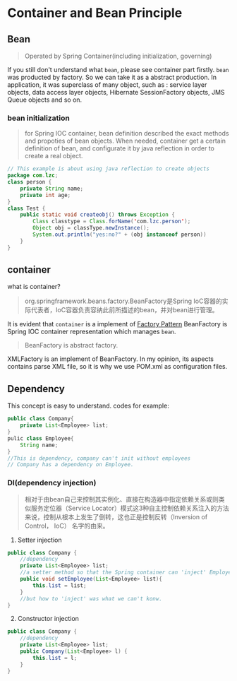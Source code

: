 # Container and Bean Principle

## Bean
> Operated by Spring Container(including initialization, governing)

If you still don't understand what `bean`, please see container part firstly.
`bean` was producted by factory. So we can take it as a abstract production.
In application, it was superclass of many object, such as : service layer objects, data access layer objects, Hibernate SessionFactory objects, JMS Queue objects and so on.

### bean initialization
> for Spring IOC container, bean definition described the exact methods and propoties of bean objects. When needed, container get a certain definition of bean, and configurate it by java reflection in order to create a real object.

```java
// This example is about using java reflection to create objects
package com.lzc;
class person {
    private String name;
    private int age;
}
class Test {
    public static void createobj() throws Exception {
        Class classtype = Class.forName('com.lzc.person');
        Object obj = classType.newInstance();
        System.out.println("yes:no?" + (obj instanceof person))
    }
}

```

## container
what is container?
> org.springframework.beans.factory.BeanFactory是Spring IoC容器的实际代表者，IoC容器负责容纳此前所描述的bean，并对bean进行管理。

It is evident that `container` is a implement of [Factory Pattern](../think-in-java.md)
BeanFactory is Spring IOC container representation which manages `bean`.
> BeanFactory is abstract factory.

XMLFactory is an implement of BeanFactory. In my opinion, its aspects contains parse XML file, so it is why we use POM.xml as configuration files.

## Dependency

This concept is easy to understand. codes for example:
```java
public class Company{
    private List<Employee> list;
}
pulic class Employee{
    String name;
}
//This is dependency, company can't init without employees
// Company has a dependency on Employee.
```

### DI(dependency injection)
> 相对于由bean自己来控制其实例化、直接在构造器中指定依赖关系或则类似服务定位器（Service Locator）模式这3种自主控制依赖关系注入的方法来说，控制从根本上发生了倒转，这也正是控制反转（Inversion of Control， IoC） 名字的由来。

1. Setter injection
```java
public class Company {
    //dependency
    private List<Employee> list;
    //a setter method so that the Spring container can 'inject' Employees
    public void setEmployee(List<Employee> list){
        this.list = list;
    }
    //but how to 'inject' was what we can't konw.
}
```

2. Constructor injection
```java
public class Company {
    //dependency
    private List<Employee> list;
    public Company(List<Employee> l) {
        this.list = l;
    }
}
```
